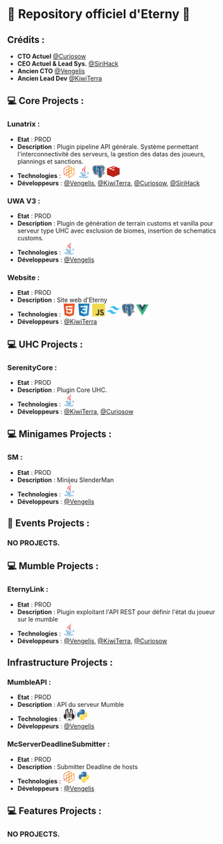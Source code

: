 # 🔧 Repository officiel d'Eterny 👋

## Crédits :
- __CTO Actuel__ [@Curiosow](https://github.com/Curiosow)
- __CEO Actuel & Lead Sys.__ [@SiriHack](https://github.com/SiriHack)
- __Ancien CTO__ [@Vengelis](https://github.com/Vengelis)
- __Ancien Lead Dev__ [@KiwiTerra](https://github.com/KiwiTerra)

## 💻 Core Projects :

### Lunatrix : 
- __Etat__ : PROD
- __Description__ : Plugin pipeline API générale. Système permettant l'interconnectivité des serveurs, la gestion des datas des joueurs, plannings et sanctions.
- __Technologies__ : <img src="https://raw.githubusercontent.com/Vengelis/Vengelis/master/deadline.png" alt="deadline aws" width="30" height="30"/> <img src="https://raw.githubusercontent.com/devicons/devicon/master/icons/java/java-original.svg" alt="java" width="30" height="30"/> <img src="https://raw.githubusercontent.com/devicons/devicon/refs/heads/master/icons/postgresql/postgresql-original.svg" alt="postgresql" width="30" height="30"/> <img src="https://raw.githubusercontent.com/devicons/devicon/refs/heads/master/icons/redis/redis-original.svg"  alt="redis" width="30" height="30"/>
- __Développeurs__ : [@Vengelis](https://github.com/Vengelis), [@KiwiTerra](https://github.com/KiwiTerra), [@Curiosow](https://github.com/Curiosow), [@SiriHack](https://github.com/SiriHack)

### UWA V3 :
- __Etat__ : PROD
- __Description__ : Plugin de génération de terrain customs et vanilla pour serveur type UHC avec exclusion de biomes, insertion de schematics customs.
- __Technologies__ : <img src="https://raw.githubusercontent.com/devicons/devicon/master/icons/java/java-original.svg" alt="java" width="30" height="30"/> 
- __Développeurs__ : [@Vengelis](https://github.com/Vengelis)

### Website :
- __Etat__ : PROD
- __Description__ : Site web d'Eterny
- __Technologies__ : <img src="https://raw.githubusercontent.com/devicons/devicon/master/icons/html5/html5-original.svg" alt="html5" width="30" height="30"/> <img src="https://raw.githubusercontent.com/devicons/devicon/master/icons/css3/css3-original.svg" alt="css3" width="30" height="30"/> <img src="https://raw.githubusercontent.com/devicons/devicon/master/icons/javascript/javascript-original.svg" alt="javascript" width="30" height="30"/> <img src="https://raw.githubusercontent.com/devicons/devicon/master/icons/tailwindcss/tailwindcss-original.svg" alt="tailwindcss" width="30" height="30"/> <img src="https://raw.githubusercontent.com/devicons/devicon/refs/heads/master/icons/postgresql/postgresql-original.svg" alt="postgresql" width="30" height="30"/> <img src="https://raw.githubusercontent.com/devicons/devicon/refs/heads/master/icons/vuejs/vuejs-original.svg" alt="vuejs" width="30" height="30"/>
- __Développeurs__ : [@KiwiTerra](https://github.com/KiwiTerra)


## 💻 UHC Projects :

### SerenityCore : 
- __Etat__ : PROD
- __Description__ : Plugin Core UHC.
- __Technologies__ : <img src="https://raw.githubusercontent.com/devicons/devicon/master/icons/java/java-original.svg" alt="java" width="30" height="30"/>
- __Développeurs__ : [@KiwiTerra](https://github.com/KiwiTerra), [@Curiosow](https://github.com/Curiosow)


## 💻 Minigames Projects :

### SM :
- __Etat__ : PROD
- __Description__ : Minijeu SlenderMan
- __Technologies__ : <img src="https://raw.githubusercontent.com/devicons/devicon/master/icons/java/java-original.svg" alt="java" width="30" height="30"/>
- __Développeurs__ : [@Vengelis](https://github.com/Vengelis)




## 🌱 Events Projects :

### NO PROJECTS.



## 💻 Mumble Projects :

### EternyLink :
- __Etat__ : PROD
- __Description__ : Plugin exploitant l'API REST pour définir l'état du joueur sur le mumble
- __Technologies__ : <img src="https://raw.githubusercontent.com/devicons/devicon/master/icons/java/java-original.svg" alt="java" width="30" height="30"/>
- __Développeurs__ : [@Vengelis](https://github.com/Vengelis), [@KiwiTerra](https://github.com/KiwiTerra), [@Curiosow](https://github.com/Curiosow)


## Infrastructure Projects :

### MumbleAPI :
- __Etat__ : PROD
- __Description__ : API du serveur Mumble
- __Technologies__ :  <img src="https://raw.githubusercontent.com/Vengelis/Vengelis/master/mumble.png" alt="deadline aws" width="30" height="30"/><img src="https://raw.githubusercontent.com/devicons/devicon/master/icons/python/python-original.svg" alt="python" width="30" height="30"/>
- __Développeurs__ : [@Vengelis](https://github.com/Vengelis)

### McServerDeadlineSubmitter :
- __Etat__ : PROD
- __Description__ : Submitter Deadline de hosts
- __Technologies__ : <img src="https://raw.githubusercontent.com/Vengelis/Vengelis/master/deadline.png" alt="deadline aws" width="30" height="30"/> <img src="https://raw.githubusercontent.com/devicons/devicon/master/icons/python/python-original.svg" alt="python" width="30" height="30"/>
- __Développeurs__ : [@Vengelis](https://github.com/Vengelis)



## 💻 Features Projects :


### NO PROJECTS.
